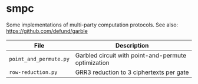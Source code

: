 # smpc

Some implementations of multi-party computation protocols. See also: https://github.com/defund/garble

| File | Description |
| ---- | ----------- |
| `point_and_permute.py` | Garbled circuit with point-and-permute optimization |
| `row-reduction.py` | GRR3 reduction to 3 ciphertexts per gate |
